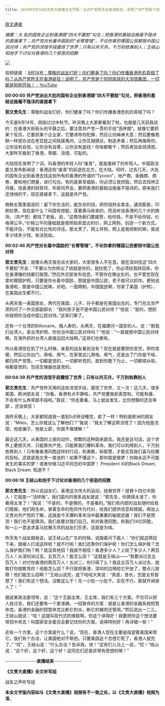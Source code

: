 ```yaml
---
title: 2019年9月14日文贵大直播全文字版：从共产党昨天在香港疯狂，说明了共产党是个彻彻底底的大流氓
---
```


[原文連接](https://gnews.org/ThreadView/53847682)

*摘要：大
批的国有企业到香港跟“四大不要脸”勾兑；把香港的基础设施毫不隐讳的直接拿下；共产党对长着中国脸的“长臂管辖”，不论你拿的哪国公民都按中国公民对待；共产党的流氓手段震惊了世界；只有以共灭共，千万别依靠别人；王岐山和他手下讨论对香港的几个邪恶的招数*


![](https://i.imgur.com/Hjkverh.png)




视频链接 ：[9月14号：尊敬的战友们好！你们健身了吗？你们传播香港危机真相了吗？从共产党昨天在香港疯狂！说明了，共产党是个彻彻底底的大流氓集团．一切都是刚刚开始！ - YouTube](https://www.youtube.com/watch?v=G-csDT3Su9s&t=314s)







**00:00:00 共产党派出大批的国有企业到香港跟“四大不要脸”勾兑，把香港的基础设施毫不隐讳的直接拿下**

  
  

**郭文贵先生**：尊敬的战友们好，你们健身了吗？你们传播香港危机的真相了吗？  
  
  
  

今天是9月14号，刚刚过过中秋节。昨天晚上大家都看到了啦，也就是几天前我说的：在香港大街街头的平静之后，要注意共产党一贯的手段“涵养期”。就像它要抓某个官员，它要抓某个企业家，它要诱导你犯罪，然后让你麻痹大意；然后要像商鞅一样想办法在老百姓之间挑拨离间，让你互相猜忌，制造矛盾；然后再侮辱你，让你没有自信，让你没有自尊，让你没有底线！你啥都敢干；然后再加金钱诱惑。大家昨天看到了香港，卑鄙、流氓、可耻的。

  
  

大陆现在发明了个词，叫香港的年轻人叫“废青”，就是废掉了的年轻人。中国政法委又发布新闻说：香港这些“废青”的前途在北方，在大陆。同时，过去几天，大批的国有企业到香港去找这些所有的香港的所谓的“Tycoon”，地产商、金融商、商券，要和他们商量，进行勾兑。有的是甚至威胁，你必须让我控股。然后去找林正月娥，找香港的财政司、布政司开会，要把香港的基础设施毫不隐讳的，原来我们还悄悄的干，现在直接拿下，这就是共产党。  
  
  
  

  
  

  
  

  
  

  
  

商鞅五策里面说的：留下你生活的，能生存的钱，把你钱财全拿走。通货膨胀，印刷钞票，现在是什么？叫国有控股，穿着黄马褂来的。而且听说香港的几个大的商场，（共产党）都找了老板，说，“这商场我们要接管，给你钱，不是不给你钱，价格得公平。”价格公平的基础就是按照拍卖盘古的价，网上网购，创造一个新方式。不能评估，不能有对比性的评估，那太贵了。网上并购，网上是我控制的嘛，我说多少钱多少钱，依法抢劫。  
  
  
  

  
  

  
  

**00:02:46 共产党对长着中国脸的“长臂管辖”，不论你拿的哪国公民都按中国公民对待**

  
  

**郭文贵先生**：就像头两天我告诉大家的，大家很多人不在意。就在深圳找这”四大不要脸”开会：“不要以为你转出了钱就是你的，就拉倒了，你必须给我转回来，你在香港赚的钱都归我管。”然后外交部发布信息，不管你在哪出生的，也不管您现在拿的哪国护照，只要是你长着中国脸，那就是中国公民，老子就可以抓你。更别说香港啦，那是中国公民嘛，对吧。一国两制，中国国民啊，你拿了美国（护照），在美国出生都不行。  
  
  
  

头两天我一美国朋友，两代在美国，儿子、孙子都是在美国出生的，专门在北京严肃的问了一外交部副部长：“我的孩子是不是中国公民对待？”他说：“是的，想抓你就把你当成中国公民对待。”这哥们晕了。  
  
  
  

还有一个台湾的Billionaire，搞人寿的，头两天，在福建问一国安的人，说：“那我们台湾人，拿台湾护照，你也当中国公民对待吗？”他说：“一直就按中国公民对待啊，在海外抓的台湾人直接运回大陆啊。”这哥们也晕啦。  
  
  
  

所以香港现在到了什么时候，亲爱的战友看到没有？现在就是要把你变穷，把你变傻，然后让你出门、用电、用气，在家里边儿用电、用气，还是出了门你是干啥，都归共产党管。一切都是党的，一切都听党的，直到你跪下为止，一切都顺从啦，啥都是党的，包括生殖器也是党的。  
  
  
  

  
  

  
  

**00:04:39 共产党的流氓手段震惊了世界；只有以共灭共，千万别依靠别人**

  
  

  
  

**郭文贵先生**：共产党昨天用的这些流氓手段，震惊了世界，又一次！这几天，很多美国、欧洲朋友说：“你看，香港有点平静啦，共产党要施些善意啦，可能有缓，不会有什么再卑鄙手段啦。”我说：“你走着看，马上就会发生，比你想像的还会卑鄙 ，还会疯狂！  
  
  
  

我昨天晚上，大家都知道我一直到5点钟没睡觉，疯了一样！特别是欧洲的朋友说：“Miles，怎么你就这么了解他们？”我说：“我太了解这帮流氓了！因为他是流氓，他是骗子，他是土匪，你就不难理解！”  
  
  
  

最近这几天，从美国的上层的动作，频繁的这种跳来跳去。我还是这句话，这个世界上要想灭共，只能靠共产党。只能靠我们爆料革命。我们可以利用别人，千万别依靠别人！只有像香港同胞这样的行动，和勇敢，和智慧，才能实现我们喜马拉雅的目标。这就是我文贵一直说的！如果不懂这个，那你就是做梦！你做永远不可能发生的事实的梦！或者你做习近平同志的中国梦！ President Xi的Black Dream, Black Dream. 知道不？  
  
  
  

**00:06:18 王岐山和他手下讨论对香港的几个邪恶的招数**

  
  

**郭文贵先生**：所以说战友们，香港这次伟大的运动，拯救世界！拯救十四亿中国人！它就是一“活样板”。我们国内的很多战友就说：“郭先生，你猜得太准了，你看得太准了！”我说：“不是的，不是猜的，不是看的。”我们有内部的战友随时给我们情报，他们用生命，冒着生命的危险作为代价，给我们提供信息和情报。再加上文贵对共产党的了解，这就是今天爆料革命当中最重要的秘密武器！我们不是预测！我们也不是猜测。我们是要对我们自己，和对香港同胞，和我们14亿同胞，和一心一意追求喜马拉雅灭共的战友们负责，这就是为啥。  
  
  
  

昨天有个战友跟我说，说王岐山在广东的时候，说跟着问下面人：“你们就这两招下来，就被人打成这样啦？就不行啦！我们还靠你们保护呢！你们怎么保护我？怎么保护我们呐？啊？就没其他招？我就不相信！香港多少人？上街了多少人？两百万人！从深圳派过去，五百万人！能怎么招？ ”这就是王岐山——“我要派过去五百万人！对付你香港的两百万人！五对二，你行得了么？我这五百万人派过去，就敢打你就敢骂你！他能怎么招？不行就把香港、深圳的边境给它开放了，整点儿故障！他们能怎么招啊？”王岐山说完，底下哈哈大笑说：“真是，首长，您是太有智慧了！我们有这个想法。没敢这么干！先一小批一小批干。实在不行，那就开闸放人了！ ”  
  
  
  

据说某政法委领导，说：“这个王副主席，王主席，我们有三个方案。不仅可以把人放过去，我们还要有一个更准确，一招致命的方案：就是让香港的金融系统短暂休克。香港的金融的短暂休克比断它的水，断它的猪肉还管用。”然后说出一二三。王岐山就说：“哈！这就叫现代式的维稳啊，你这个讲得好！我要把你这个想法要带回中央去！叫国家安全委员会要记住你的方案。说得特别好！再详细一些！”  
  
  
  

还有一个方案，这个方案是什么？说，“现在，香港人现在主要是指望着美国来帮它。我们有个办法，让美国绝对不帮他。只要美国这个念想它死了，香港人就完了。” “哎”，王岐山说：“什么办法？告诉我，快！”这哥们儿马上一说，“哎！”岐山说：“这个好，这个好，这个好！这同志们还是非常有思想的嘛！”


\----------------**直播结束**\-------------- 


**《文贵大直播》全文听写组** 

战友之声听写组


 **本全文字版内容如与《文贵大直播》视频有不一致之处，以《文贵大直播》视频为准**。
